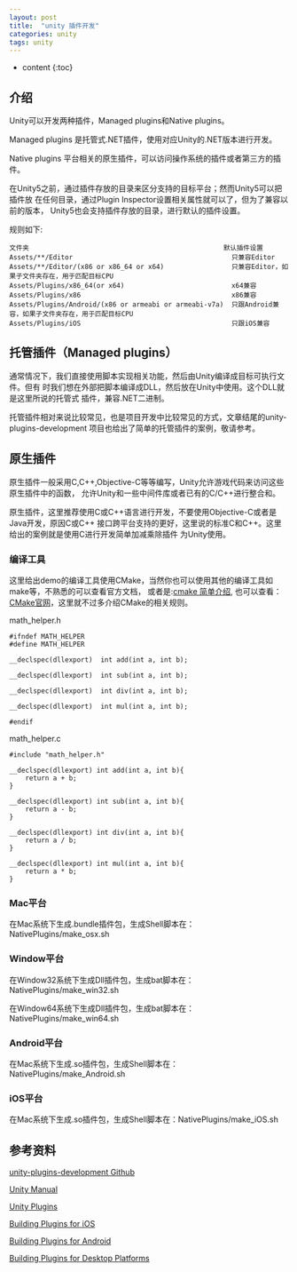 ```yaml
---
layout: post
title:  "unity 插件开发"
categories: unity
tags: unity
---
```


* content
{:toc}

## 介绍

Unity可以开发两种插件，Managed plugins和Native plugins。

Managed plugins 是托管式.NET插件，使用对应Unity的.NET版本进行开发。

Native plugins 平台相关的原生插件，可以访问操作系统的插件或者第三方的插件。

在Unity5之前，通过插件存放的目录来区分支持的目标平台；然而Unity5可以把插件放
在任何目录，通过Plugin Inspector设置相关属性就可以了，但为了兼容以前的版本，
Unity5也会支持插件存放的目录，进行默认的插件设置。

规则如下:

```
文件夹	                                                默认插件设置
Assets/**/Editor	                                    只兼容Editor
Assets/**/Editor/(x86 or x86_64 or x64)	                只兼容Editor，如果子文件夹存在，用于匹配目标CPU
Assets/Plugins/x86_64(or x64)	                        x64兼容
Assets/Plugins/x86	                                    x86兼容
Assets/Plugins/Android/(x86 or armeabi or armeabi-v7a)	只跟Android兼容，如果子文件夹存在，用于匹配目标CPU
Assets/Plugins/iOS	                                    只跟iOS兼容
```



## 托管插件（Managed plugins）

通常情况下，我们直接使用脚本实现相关功能，然后由Unity编译成目标可执行文件。但有
时我们想在外部把脚本编译成DLL，然后放在Unity中使用。这个DLL就是这里所说的托管式
插件，兼容.NET二进制。

托管插件相对来说比较常见，也是项目开发中比较常见的方式，文章结尾的unity-plugins-development
项目也给出了简单的托管插件的案例，敬请参考。

## 原生插件

原生插件一般采用C,C++,Objective-C等等编写，Unity允许游戏代码来访问这些原生插件中的函数，
允许Unity和一些中间件库或者已有的C/C++进行整合和。

原生插件，这里推荐使用C或C++语言进行开发，不要使用Objective-C或者是Java开发，原因C或C++
接口跨平台支持的更好，这里说的标准C和C++。这里给出的案例就是使用C进行开发简单加减乘除插件
为Unity使用。


### 编译工具

这里给出demo的编译工具使用CMake，当然你也可以使用其他的编译工具如make等，不熟悉的可以查看官方文档，
或者是:[cmake 简单介绍](https://abaojin.github.io/2017/02/10/build-cmake/),
也可以查看：[CMake官网](https://cmake.org/)，这里就不过多介绍CMake的相关规则。

math_helper.h

```
#ifndef MATH_HELPER
#define MATH_HELPER

__declspec(dllexport)  int add(int a, int b);

__declspec(dllexport)  int sub(int a, int b);

__declspec(dllexport)  int div(int a, int b);

__declspec(dllexport)  int mul(int a, int b);

#endif
```

math_helper.c

```
#include "math_helper.h"

__declspec(dllexport) int add(int a, int b){
	return a + b;
}

__declspec(dllexport) int sub(int a, int b){
	return a - b;
}

__declspec(dllexport) int div(int a, int b){
	return a / b;
}

__declspec(dllexport) int mul(int a, int b){
	return a * b;
}
```

### Mac平台

在Mac系统下生成.bundle插件包，生成Shell脚本在：NativePlugins/make_osx.sh

### Window平台

在Window32系统下生成Dll插件包，生成bat脚本在：NativePlugins/make_win32.sh

在Window64系统下生成Dll插件包，生成bat脚本在：NativePlugins/make_win64.sh

### Android平台

在Mac系统下生成.so插件包，生成Shell脚本在：NativePlugins/make_Android.sh

### iOS平台

在Mac系统下生成.so插件包，生成Shell脚本在：NativePlugins/make_iOS.sh

## 参考资料

[unity-plugins-development Github](https://github.com/hellowod/unity-plugins-development)

[Unity Manual](https://docs.unity3d.com/Manual/UnityManual.html)

[Unity Plugins](https://docs.unity3d.com/Manual/Plugins.html)

[Building Plugins for iOS](https://docs.unity3d.com/Manual/PluginsForIOS.html)

[Building Plugins for Android](https://docs.unity3d.com/Documentation/Manual/PluginsForAndroid.html)

[Building Plugins for Desktop Platforms](https://docs.unity3d.com/Documentation/Manual/PluginsForDesktop.html)





	






